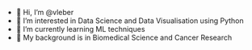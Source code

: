 - 👋 Hi, I’m @vleber
- 👀 I’m interested in Data Science and Data Visualisation using Python
- 🌱 I’m currently learning ML techniques 
- 💞️ My background is in Biomedical Science and Cancer Research


<!---
vleber/vleber is a ✨ special ✨ repository because its `README.md` (this file) appears on your GitHub profile.
You can click the Preview link to take a look at your changes.
--->
